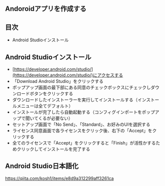 ## Andoroidアプリを作成する
## 目次
- Android Studioインストール

## Android Studioインストール
- [https://developer.android.com/studio/](https://developer.android.com/studio/)にアクセスする
- 「Download Android Studio」をクリックする
- ポップアップ画面の最下部にある同意のチェックボックスにチェックしダウンロードボタンをクリックする
- ダウンロードしたインストーラーを実行してインストールする（インストールメニューは全てデフォルト）
- インストールが完了したら自動起動する（コンフィグインポートをポップアップで聞いてくるが必要ない）
- セットアップ画面で「No Send」、「Standard」、お好みのUIを選択する
- ライセンス同意画面で各ライセンスをクリック後、右下の「Accept」をクリックする
- 全てのライセンスで「Accept」をクリックすると「Finish」が活性かするためクリックしてインストールを完了する

## Android Studio日本語化
https://qiita.com/kosh1/items/e8d9a312299aff3261ca
